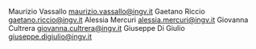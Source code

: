 Maurizio Vassallo maurizio.vassallo@ingv.it
Gaetano Riccio gaetano.riccio@ingv.it
Alessia Mercuri alessia.mercuri@ingv.it
Giovanna Cultrera giovanna.cultrera@ingv.it
Giuseppe Di Giulio giuseppe.digiulio@ingv.it
